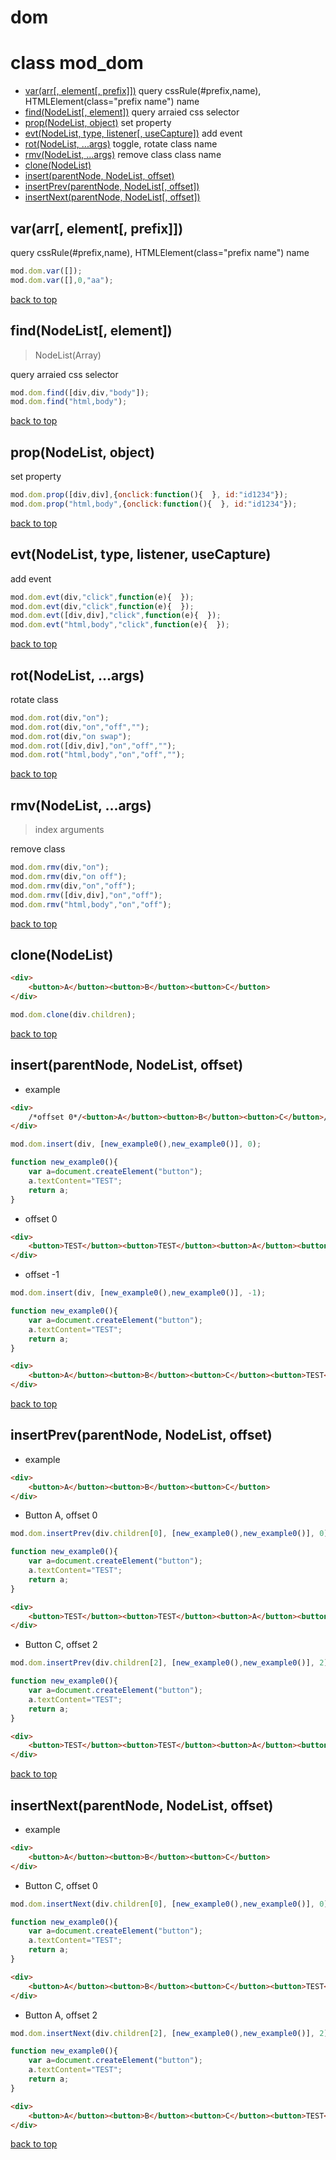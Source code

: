 # dom

# class mod_dom
- [var(arr[, element[, prefix]])](#vararr-element-prefix) query cssRule(#prefix,name), HTMLElement(class="prefix name") name
- [find(NodeList[, element])](#findnodelist-element) query arraied css selector
- [prop(NodeList, object)](#propnodelist-object) set property
- [evt(NodeList, type, listener[, useCapture])](#evtnodelist-type-listener-usecapture) add event
- [rot(NodeList, ...args)](#rotnodelist-args) toggle, rotate class name
- [rmv(NodeList, ...args)](#rmvnodelist-args) remove class class name
- [clone(NodeList)](#clonenodelist)
- [insert(parentNode, NodeList, offset)](#insertparentnode-nodelist-offset)
- [insertPrev(parentNode, NodeList[, offset])](#insertprevparentnode-nodelist-offset)
- [insertNext(parentNode, NodeList[, offset])](#insertnextparentnode-nodelist-offset)

## var(arr[, element[, prefix]])
query cssRule(#prefix,name), HTMLElement(class="prefix name") name
```js
mod.dom.var([]);
mod.dom.var([],0,"aa");
```
[back to top](#)

## find(NodeList[, element])
> NodeList(Array)

query arraied css selector
```js
mod.dom.find([div,div,"body"]);
mod.dom.find("html,body");
```
[back to top](#)

## prop(NodeList, object)
set property
```js
mod.dom.prop([div,div],{onclick:function(){  }, id:"id1234"});
mod.dom.prop("html,body",{onclick:function(){  }, id:"id1234"});
```
[back to top](#)

## evt(NodeList, type, listener, useCapture)
add event
```js
mod.dom.evt(div,"click",function(e){  });
mod.dom.evt(div,"click",function(e){  });
mod.dom.evt([div,div],"click",function(e){  });
mod.dom.evt("html,body","click",function(e){  });
```
[back to top](#)

## rot(NodeList, ...args)
rotate class
```js
mod.dom.rot(div,"on");
mod.dom.rot(div,"on","off","");
mod.dom.rot(div,"on swap");
mod.dom.rot([div,div],"on","off","");
mod.dom.rot("html,body","on","off","");
```
[back to top](#)

## rmv(NodeList, ...args)
> index arguments

remove class
```js
mod.dom.rmv(div,"on");
mod.dom.rmv(div,"on off");
mod.dom.rmv(div,"on","off");
mod.dom.rmv([div,div],"on","off");
mod.dom.rmv("html,body","on","off");
```
[back to top](#)

## clone(NodeList)
```html
<div>
	<button>A</button><button>B</button><button>C</button>
</div>
```
```js
mod.dom.clone(div.children);
```
[back to top](#)

## insert(parentNode, NodeList, offset)
* example
```html
<div>
	/*offset 0*/<button>A</button><button>B</button><button>C</button>/*offset -1*/
</div>
```
```js
mod.dom.insert(div, [new_example0(),new_example0()], 0);

function new_example0(){
	var a=document.createElement("button");
	a.textContent="TEST";
	return a;
}
```
* offset 0
```html
<div>
	<button>TEST</button><button>TEST</button><button>A</button><button>B</button><button>C</button>
</div>
```
* offset -1
```js
mod.dom.insert(div, [new_example0(),new_example0()], -1);

function new_example0(){
	var a=document.createElement("button");
	a.textContent="TEST";
	return a;
}
```
```html
<div>
	<button>A</button><button>B</button><button>C</button><button>TEST</button><button>TEST</button>
</div>
```
[back to top](#)


## insertPrev(parentNode, NodeList, offset)
* example
```html
<div>
	<button>A</button><button>B</button><button>C</button>
</div>
```
* Button A, offset 0
```js
mod.dom.insertPrev(div.children[0], [new_example0(),new_example0()], 0);

function new_example0(){
	var a=document.createElement("button");
	a.textContent="TEST";
	return a;
}
```
```html
<div>
	<button>TEST</button><button>TEST</button><button>A</button><button>B</button><button>C</button>
</div>
```
* Button C, offset 2
```js
mod.dom.insertPrev(div.children[2], [new_example0(),new_example0()], 2);

function new_example0(){
	var a=document.createElement("button");
	a.textContent="TEST";
	return a;
}
```
```html
<div>
	<button>TEST</button><button>TEST</button><button>A</button><button>B</button><button>C</button>
</div>
```
[back to top](#)


## insertNext(parentNode, NodeList, offset)
* example
```html
<div>
	<button>A</button><button>B</button><button>C</button>
</div>
```
* Button C, offset 0
```js
mod.dom.insertNext(div.children[0], [new_example0(),new_example0()], 0);

function new_example0(){
	var a=document.createElement("button");
	a.textContent="TEST";
	return a;
}
```
```html
<div>
	<button>A</button><button>B</button><button>C</button><button>TEST</button><button>TEST</button>
</div>
```
* Button A, offset 2
```js
mod.dom.insertNext(div.children[2], [new_example0(),new_example0()], 2);

function new_example0(){
	var a=document.createElement("button");
	a.textContent="TEST";
	return a;
}
```
```html
<div>
	<button>A</button><button>B</button><button>C</button><button>TEST</button><button>TEST</button>
</div>
```
[back to top](#)